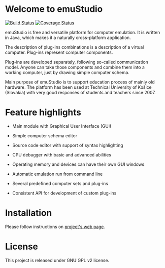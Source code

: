 # Welcome to emuStudio
[![Build Status](https://travis-ci.org/vbmacher/emuStudio.png)](https://travis-ci.org/vbmacher/emuStudio)
[![Coverage Status](https://coveralls.io/repos/vbmacher/emuStudio/badge.png?branch=branch-0_39)](https://coveralls.io/r/vbmacher/emuStudio?branch=branch-0_39)

emuStudio is free and versatile platform for computer emulation. It is written in Java, which makes
it a naturally cross-platform application.

The description of plug-ins combinations is a description of a virtual computer. Plug-ins represent
computer components.

Plug-ins are developed separately, following so-called communication model. Anyone can take those
components and combine them into a working computer, just by drawing simple computer schema.

Main purpose of emuStudio is to support education process of mainly old hardware. The platform has
been used at Technical University of Košice (Slovakia) with very good responses of students and
teachers since 2007.

# Feature highlights

* Main module with Graphical User Interface (GUI)

* Simple computer schema editor

* Source code editor with support of syntax highlighting

* CPU debugger with basic and advanced abilities

* Operating memory and devices can have their own GUI windows

* Automatic emulation run from command line

* Several predefined computer sets and plug-ins

* Consistent API for development of custom plug-ins

# Installation

Please follow instructions on [project's web page](http://emustudio.sourceforge.net/downloads.html).

# License

This project is released under GNU GPL v2 license.
